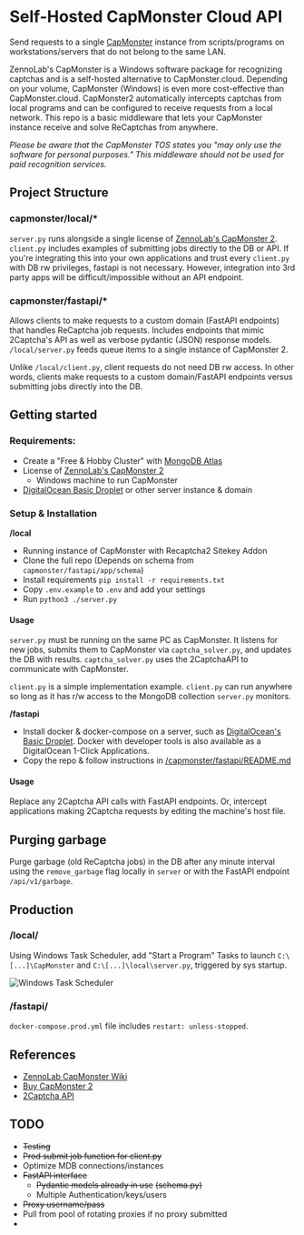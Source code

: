 # Self-Hosted CapMonster Cloud API
Send requests to a single [CapMonster](https://bit.ly/CapMonster2) instance from scripts/programs 
on workstations/servers that do not belong to the same LAN.

ZennoLab's CapMonster is a Windows software package for recognizing captchas and is a self-hosted alternative to
CapMonster.cloud. Depending on your volume, CapMonster (Windows) is even more cost-effective than CapMonster.cloud. 
CapMonster2 automatically intercepts captchas from local programs and can be configured to receive 
requests from a local network. This repo is a basic middleware that lets your CapMonster instance receive and solve 
ReCaptchas from anywhere.

_Please be aware that the CapMonster TOS states you "may only use the software for personal purposes." 
This middleware should not be used for paid recognition services._

## Project Structure

### capmonster/local/*
`server.py` runs alongside a single license of [ZennoLab's CapMonster 2](https://bit.ly/CapMonster2). 
`client.py` includes examples of submitting jobs directly to the DB or API.
If you're integrating this into your own applications and trust every `client.py` with DB rw privileges, fastapi is not necessary. 
However, integration into 3rd party apps will be difficult/impossible without an API endpoint.

### capmonster/fastapi/*
Allows clients to make requests to a custom domain (FastAPI endpoints) that handles ReCaptcha job requests. 
Includes endpoints that mimic 2Captcha's API as well as verbose pydantic (JSON) response models.
`/local/server.py` feeds queue items to a single instance of CapMonster 2.

Unlike `/local/client.py`, client requests do not need DB rw access. 
In other words, clients make requests to a custom domain/FastAPI endpoints versus submitting jobs directly into the DB.

## Getting started

### Requirements:
- Create a "Free & Hobby Cluster" with [MongoDB Atlas](https://bit.ly/MongoDBCloud)
- License of [ZennoLab's CapMonster 2](https://bit.ly/CapMonster2)
  - Windows machine to run CapMonster
- [DigitalOcean Basic Droplet](https://bit.ly/BasicDroplet) or other server instance & domain

### Setup & Installation
**/local**
- Running instance of CapMonster with Recaptcha2 Sitekey Addon
- Clone the full repo (Depends on schema from `capmonster/fastapi/app/schema`)
- Install requirements `pip install -r requirements.txt`
- Copy `.env.example` to `.env` and add your settings
- Run `python3 ./server.py`

#### Usage
`server.py` must be running on the same PC as CapMonster. It listens for new jobs, submits them to CapMonster via `captcha_solver.py`, and updates the DB with results. `captcha_solver.py` uses the 2CaptchaAPI to communicate with CapMonster. 

`client.py` is a simple implementation example. `client.py` can run anywhere so long as it has r/w access to the MongoDB collection `server.py` monitors.

**/fastapi**
- Install docker & docker-compose on a server, such as [DigitalOcean's Basic Droplet](https://bit.ly/BasicDroplet). Docker with developer tools is also available as a DigitalOcean 1-Click Applications.
- Copy the repo & follow instructions in [/capmonster/fastapi/README.md](/fastapi/README.md)

#### Usage
Replace any 2Captcha API calls with FastAPI endpoints. 
Or, intercept applications making 2Captcha requests by editing the machine's host file.

## Purging garbage

Purge garbage (old ReCaptcha jobs) in the DB after any minute interval using the `remove_garbage` flag locally in 
`server` or with the FastAPI endpoint `/api/v1/garbage`.

## Production
### /local/
Using Windows Task Scheduler, add "Start a Program" Tasks to launch `C:\[...]\CapMonster` and `C:\[...]\local\server.py`, triggered by sys startup.

![Windows Task Scheduler](https://i.imgur.com/zZctSWC.png)

### /fastapi/
`docker-compose.prod.yml` file includes `restart: unless-stopped`.

## References

- [ZennoLab CapMonster Wiki](https://zennolab.com/wiki/en:addons:capmonster:work-with-other)
- [Buy CapMonster 2](https://bit.ly/CapMonster2)
- [2Captcha API](https://2captcha.com/2captcha-api)

## TODO

- ~~Testing~~
- ~~Prod submit job function for client.py~~
- Optimize MDB connections/instances
- ~~FastAPI interface~~
  - ~~Pydantic models already in use~~ ~~(schema.py)~~
  - Multiple Authentication/keys/users
- ~~Proxy username/pass~~
- Pull from pool of rotating proxies if no proxy submitted
- 